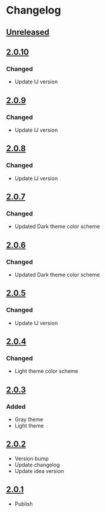 <!-- Keep a Changelog guide -> https://keepachangelog.com -->

# Changelog

## [Unreleased]

## [2.0.10]

### Changed
- Update IJ version

## [2.0.9]

### Changed
- Update IJ version

## [2.0.8]

### Changed
- Update IJ version

## [2.0.7]

### Changed
- Updated Dark theme color scheme

## [2.0.6]

### Changed
- Updated Dark theme color scheme

## [2.0.5]

### Changed
- Update IJ version

## [2.0.4]

### Changed
- Light theme color scheme

## [2.0.3]

### Added
- Gray theme
- Light theme

## [2.0.2]
- Version bump
- Update changelog 
- Update idea version

## [2.0.1]
- Publish

[Unreleased]: https://github.com/aKusaNas/aKusaN-no-Yami/compare/v2.0.10...HEAD
[2.0.10]: https://github.com/aKusaNas/aKusaN-no-Yami/compare/v2.0.9...v2.0.10
[2.0.9]: https://github.com/aKusaNas/aKusaN-no-Yami/compare/v2.0.8...v2.0.9
[2.0.8]: https://github.com/aKusaNas/aKusaN-no-Yami/compare/v2.0.7...v2.0.8
[2.0.7]: https://github.com/aKusaNas/aKusaN-no-Yami/compare/v2.0.6...v2.0.7
[2.0.6]: https://github.com/aKusaNas/aKusaN-no-Yami/compare/v2.0.5...v2.0.6
[2.0.5]: https://github.com/aKusaNas/aKusaN-no-Yami/compare/v2.0.3...v2.0.5
[2.0.4]: https://github.com/aKusaNas/aKusaN-no-Yami/compare/v2.0.5...v2.0.4
[2.0.3]: https://github.com/aKusaNas/aKusaN-no-Yami/compare/v2.0.2...v2.0.3
[2.0.2]: https://github.com/aKusaNas/aKusaN-no-Yami/compare/v2.0.1...v2.0.2
[2.0.1]: https://github.com/aKusaNas/aKusaN-no-Yami/commits/v2.0.1

